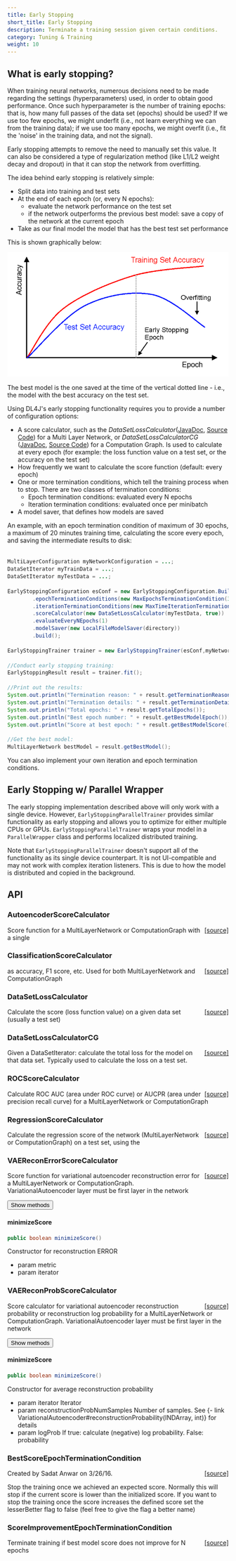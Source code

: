 ```yaml
---
title: Early Stopping
short_title: Early Stopping
description: Terminate a training session given certain conditions.
category: Tuning & Training
weight: 10
---
```


## What is early stopping?

When training neural networks, numerous decisions need to be made regarding the settings (hyperparameters) used, in order to obtain good performance. Once such hyperparameter is the number of training epochs: that is, how many full passes of the data set (epochs) should be used? If we use too few epochs, we might underfit (i.e., not learn everything we can from the training data); if we use too many epochs, we might overfit (i.e., fit the 'noise' in the training data, and not the signal).

Early stopping attempts to remove the need to manually set this value. It can also be considered a type of regularization method (like L1/L2 weight decay and dropout) in that it can stop the network from overfitting.

The idea behind early stopping is relatively simple:

* Split data into training and test sets
* At the end of each epoch (or, every N epochs):
  * evaluate the network performance on the test set
  * if the network outperforms the previous best model: save a copy of the network at the current epoch
* Take as our final model the model that has the best test set performance


This is shown graphically below:

![Early Stopping](./img/earlystopping.png)

The best model is the one saved at the time of the vertical dotted line - i.e., the model with the best accuracy on the test set.


Using DL4J's early stopping functionality requires you to provide a number of configuration options:

* A score calculator, such as the *DataSetLossCalculator*([JavaDoc](https://deeplearning4j.org/doc/org/deeplearning4j/earlystopping/scorecalc/DataSetLossCalculator.html), [Source Code](https://github.com/deeplearning4j/deeplearning4j/blob/c152293ef8d1094c281f5375ded61ff5f8eb6587/deeplearning4j-core/src/main/java/org/deeplearning4j/earlystopping/scorecalc/DataSetLossCalculator.java)) for a Multi Layer Network, or *DataSetLossCalculatorCG* ([JavaDoc](https://deeplearning4j.org/doc/org/deeplearning4j/earlystopping/scorecalc/DataSetLossCalculatorCG.html), [Source Code](https://github.com/deeplearning4j/deeplearning4j/blob/c152293ef8d1094c281f5375ded61ff5f8eb6587/deeplearning4j-core/src/main/java/org/deeplearning4j/earlystopping/scorecalc/DataSetLossCalculatorCG.java)) for a Computation Graph. Is used to calculate at every epoch (for example: the loss function value on a test set, or the accuracy on the test set)
* How frequently we want to calculate the score function (default: every epoch)
* One or more termination conditions, which tell the training process when to stop. There are two classes of termination conditions:
  * Epoch termination conditions: evaluated every N epochs
  * Iteration termination conditions: evaluated once per minibatch
* A model saver, that defines how models are saved

An example, with an epoch termination condition of maximum of 30 epochs, a maximum of 20 minutes training time, calculating the score every epoch, and saving the intermediate results to disk:

```java

MultiLayerConfiguration myNetworkConfiguration = ...;
DataSetIterator myTrainData = ...;
DataSetIterator myTestData = ...;

EarlyStoppingConfiguration esConf = new EarlyStoppingConfiguration.Builder()
		.epochTerminationConditions(new MaxEpochsTerminationCondition(30))
		.iterationTerminationConditions(new MaxTimeIterationTerminationCondition(20, TimeUnit.MINUTES))
		.scoreCalculator(new DataSetLossCalculator(myTestData, true))
        .evaluateEveryNEpochs(1)
		.modelSaver(new LocalFileModelSaver(directory))
		.build();

EarlyStoppingTrainer trainer = new EarlyStoppingTrainer(esConf,myNetworkConfiguration,myTrainData);

//Conduct early stopping training:
EarlyStoppingResult result = trainer.fit();

//Print out the results:
System.out.println("Termination reason: " + result.getTerminationReason());
System.out.println("Termination details: " + result.getTerminationDetails());
System.out.println("Total epochs: " + result.getTotalEpochs());
System.out.println("Best epoch number: " + result.getBestModelEpoch());
System.out.println("Score at best epoch: " + result.getBestModelScore());

//Get the best model:
MultiLayerNetwork bestModel = result.getBestModel();

```

You can also implement your own iteration and epoch termination conditions.

## Early Stopping w/ Parallel Wrapper

The early stopping implementation described above will only work with a single device. However, `EarlyStoppingParallelTrainer` provides similar functionality as early stopping and allows you to optimize for either multiple CPUs or GPUs. `EarlyStoppingParallelTrainer` wraps your model in a `ParallelWrapper` class and performs localized distributed training.

Note that `EarlyStoppingParallelTrainer` doesn't support all of the functionality as its single device counterpart. It is not UI-compatible and may not work with complex iteration listeners. This is due to how the model is distributed and copied in the background.

## API










### AutoencoderScoreCalculator
<span style="float:right;"> [[source]](https://github.com/deeplearning4j/deeplearning4j/tree/master/deeplearning4j/deeplearning4j-nn/src/main/java/org/deeplearning4j/earlystopping/scorecalc/AutoencoderScoreCalculator.java) </span>

Score function for a MultiLayerNetwork or ComputationGraph with a single




### ClassificationScoreCalculator
<span style="float:right;"> [[source]](https://github.com/deeplearning4j/deeplearning4j/tree/master/deeplearning4j/deeplearning4j-nn/src/main/java/org/deeplearning4j/earlystopping/scorecalc/ClassificationScoreCalculator.java) </span>

as accuracy, F1 score, etc.
Used for both MultiLayerNetwork and ComputationGraph




### DataSetLossCalculator
<span style="float:right;"> [[source]](https://github.com/deeplearning4j/deeplearning4j/tree/master/deeplearning4j/deeplearning4j-nn/src/main/java/org/deeplearning4j/earlystopping/scorecalc/DataSetLossCalculator.java) </span>

Calculate the score (loss function value) on a given data set (usually a test set)




### DataSetLossCalculatorCG
<span style="float:right;"> [[source]](https://github.com/deeplearning4j/deeplearning4j/tree/master/deeplearning4j/deeplearning4j-nn/src/main/java/org/deeplearning4j/earlystopping/scorecalc/DataSetLossCalculatorCG.java) </span>

Given a DataSetIterator: calculate
the total loss for the model on that data set.
Typically used to calculate the loss on a test set.




### ROCScoreCalculator
<span style="float:right;"> [[source]](https://github.com/deeplearning4j/deeplearning4j/tree/master/deeplearning4j/deeplearning4j-nn/src/main/java/org/deeplearning4j/earlystopping/scorecalc/ROCScoreCalculator.java) </span>

Calculate ROC AUC (area under ROC curve) or AUCPR (area under precision recall curve) for a MultiLayerNetwork or
ComputationGraph




### RegressionScoreCalculator
<span style="float:right;"> [[source]](https://github.com/deeplearning4j/deeplearning4j/tree/master/deeplearning4j/deeplearning4j-nn/src/main/java/org/deeplearning4j/earlystopping/scorecalc/RegressionScoreCalculator.java) </span>

Calculate the regression score of the network (MultiLayerNetwork or ComputationGraph) on a test set, using the




### VAEReconErrorScoreCalculator
<span style="float:right;"> [[source]](https://github.com/deeplearning4j/deeplearning4j/tree/master/deeplearning4j/deeplearning4j-nn/src/main/java/org/deeplearning4j/earlystopping/scorecalc/VAEReconErrorScoreCalculator.java) </span>

Score function for variational autoencoder reconstruction error for a MultiLayerNetwork or ComputationGraph.<br>
VariationalAutoencoder layer must be first layer in the network


<button class="btn btn-primary" type="button" data-toggle="collapse" data-target="#VAEReconErrorScoreCalculator" aria-expanded="false" aria-controls="VAEReconErrorScoreCalculator">Show methods</button>
<div class="collapse" id="VAEReconErrorScoreCalculator"><div class="card card-body">

#### minimizeScore 
```java
public boolean minimizeScore() 
```


Constructor for reconstruction ERROR

- param metric
- param iterator


</div></div>


### VAEReconProbScoreCalculator
<span style="float:right;"> [[source]](https://github.com/deeplearning4j/deeplearning4j/tree/master/deeplearning4j/deeplearning4j-nn/src/main/java/org/deeplearning4j/earlystopping/scorecalc/VAEReconProbScoreCalculator.java) </span>

Score calculator for variational autoencoder reconstruction probability or reconstruction log probability for a
MultiLayerNetwork or ComputationGraph. VariationalAutoencoder layer must be first layer in the network<br>


<button class="btn btn-primary" type="button" data-toggle="collapse" data-target="#VAEReconProbScoreCalculator" aria-expanded="false" aria-controls="VAEReconProbScoreCalculator">Show methods</button>
<div class="collapse" id="VAEReconProbScoreCalculator"><div class="card card-body">

#### minimizeScore 
```java
public boolean minimizeScore() 
```


Constructor for average reconstruction probability

- param iterator Iterator
- param reconstructionProbNumSamples Number of samples. See {- link VariationalAutoencoder#reconstructionProbability(INDArray, int)}
for details
- param logProb If true: calculate (negative) log probability. False: probability


</div></div>


### BestScoreEpochTerminationCondition
<span style="float:right;"> [[source]](https://github.com/deeplearning4j/deeplearning4j/tree/master/deeplearning4j/deeplearning4j-nn/src/main/java/org/deeplearning4j/earlystopping/termination/BestScoreEpochTerminationCondition.java) </span>

Created by Sadat Anwar on 3/26/16.

Stop the training once we achieved an expected score. Normally this will stop if the current score is lower than
the initialized score. If you want to stop the training once the score increases the defined score set the
lesserBetter flag to false (feel free to give the flag a better name)





















### ScoreImprovementEpochTerminationCondition
<span style="float:right;"> [[source]](https://github.com/deeplearning4j/deeplearning4j/tree/master/deeplearning4j/deeplearning4j-nn/src/main/java/org/deeplearning4j/earlystopping/termination/ScoreImprovementEpochTerminationCondition.java) </span>

Terminate training if best model score does not improve for N epochs
